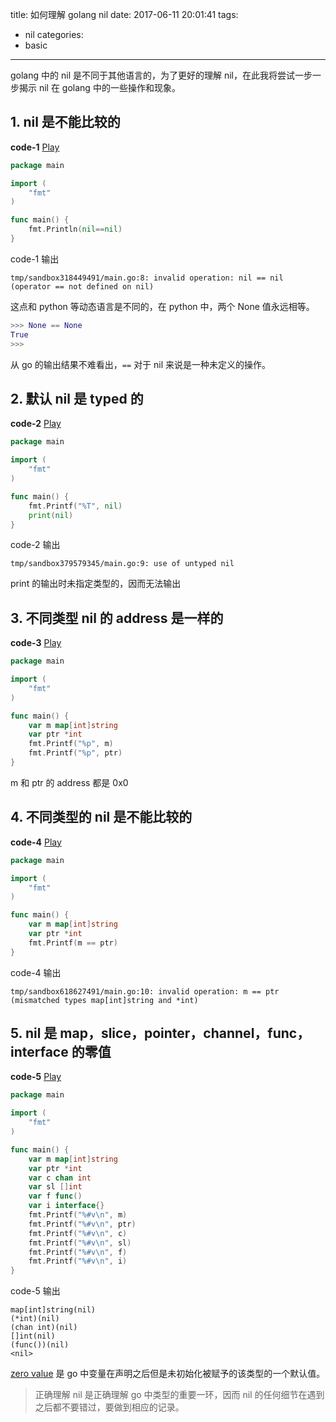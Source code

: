 title: 如何理解 golang nil
date: 2017-06-11 20:01:41
tags:
- nil
categories:
- basic
---

golang 中的 nil 是不同于其他语言的，为了更好的理解 nil，在此我将尝试一步一步揭示 nil 在 golang 中的一些操作和现象。

## 1. nil 是不能比较的

**code-1** [Play](https://play.golang.org/p/FM7oW794sU) 

```go
package main

import (
    "fmt"
)

func main() {
    fmt.Println(nil==nil)
}
```
code-1 输出

```
tmp/sandbox318449491/main.go:8: invalid operation: nil == nil (operator == not defined on nil)
```

这点和 python 等动态语言是不同的，在 python 中，两个 None 值永远相等。

```python
>>> None == None
True
>>> 
```

从 go 的输出结果不难看出，`==` 对于 nil 来说是一种未定义的操作。

## 2. 默认 nil 是 typed 的

**code-2** [Play](https://play.golang.org/p/PVGa9tCWSs)

```go
package main

import (
	"fmt"
)

func main() {
	fmt.Printf("%T", nil) 
	print(nil)
}

```

code-2 输出

```
tmp/sandbox379579345/main.go:9: use of untyped nil
```

print 的输出时未指定类型的，因而无法输出

## 3. 不同类型 nil 的 address 是一样的

**code-3** [Play](https://play.golang.org/p/YQkFQx1hPi)

```go
package main

import (
	"fmt"
)

func main() {
	var m map[int]string
	var ptr *int
	fmt.Printf("%p", m)
	fmt.Printf("%p", ptr)
}

```

m 和 ptr 的 address 都是 0x0

## 4. 不同类型的 nil 是不能比较的

   **code-4** [Play](https://play.golang.org/p/20q0oe2Iu5)

```go
package main

import (
	"fmt"
)

func main() {
	var m map[int]string
	var ptr *int
	fmt.Printf(m == ptr)
}

```

code-4 输出

```
tmp/sandbox618627491/main.go:10: invalid operation: m == ptr (mismatched types map[int]string and *int)

```

## 5. nil 是 map，slice，pointer，channel，func，interface 的零值

**code-5** [Play](https://play.golang.org/p/VeDuWMU4QR)

```go
package main

import (
	"fmt"
)

func main() {
	var m map[int]string
	var ptr *int
	var c chan int
	var sl []int
	var f func()
	var i interface{}
	fmt.Printf("%#v\n", m)
	fmt.Printf("%#v\n", ptr)
	fmt.Printf("%#v\n", c)
	fmt.Printf("%#v\n", sl)
	fmt.Printf("%#v\n", f)
	fmt.Printf("%#v\n", i)
}
```

code-5 输出

```
map[int]string(nil)
(*int)(nil)
(chan int)(nil)
[]int(nil)
(func())(nil)
<nil>
```

[zero value](https://golang.org/ref/spec#The_zero_value) 是 go 中变量在声明之后但是未初始化被赋予的该类型的一个默认值。

> 正确理解 nil 是正确理解 go 中类型的重要一环，因而 nil 的任何细节在遇到之后都不要错过，要做到相应的记录。